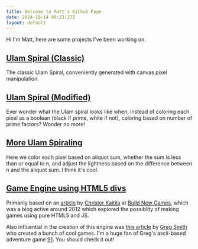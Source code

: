```yaml
---
title: Welcome to Matt's Github Page
date: 2024-10-14 00:23:27Z
layout: default
---
```


Hi I'm Matt, here are some projects I've been working on.

## [Ulam Spiral (Classic)](Ulam_Classic/index.html)

The classic Ulam Spiral, conveniently generated with canvas pixel manipulation.

## [Ulam Spiral (Modified)](Ulam/index.html)

Ever wonder what the Ulam spiral looks like when, instead of coloring each pixel as a boolean (black if prime, white if not), coloring based on number of prime factors? Wonder no more!

## [More Ulam Spiraling](Ulam2/index.html)

Here we color each pixel based on aliquot sum, whether the sum is less than or equal to n, and adjust the lightness based on the difference between n and the aliquot sum. I think it's cool.

## [Game Engine using HTML5 divs](Game/index.html)

Primarily based on an [article](http://buildnewgames.com/dom-sprites/) by [Christer Kaitila](https://x.com/McFunkypants/) at [Build New Games](http://buildnewgames.com/), which was a blog active around 2012 which explored the possiblity of making games using pure HTML5 and JS.

Also influential in the creation of this engine was [this article](http://buildnewgames.com/js-game-code-org/) by [Greg Smith](https://incompl.com/) who created a bunch of cool games. I'm a huge fan of Greg's ascii-based adventure game [91](https://startcontinue.com/). You should check it out!


